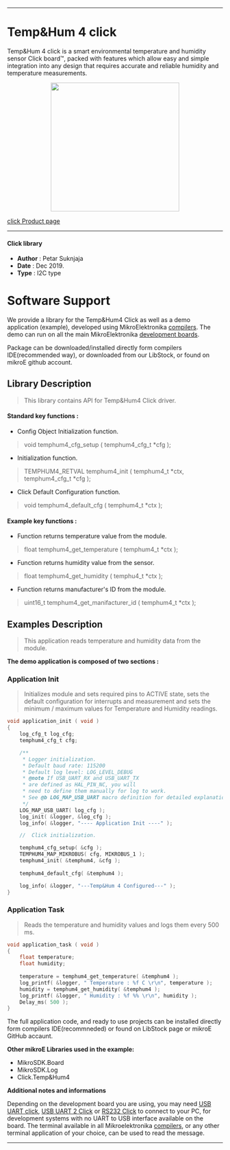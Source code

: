 

---
# Temp&Hum 4 click

Temp&Hum 4 click is a smart environmental temperature and humidity sensor Click board™, packed with features which allow easy and simple integration into any design that requires accurate and reliable humidity and temperature measurements. 

<p align="center">
  <img src="https://download.mikroe.com/images/click_for_ide/temphum4_click.png" height=300px>
</p>

[click Product page](https://www.mikroe.com/temp-hum-4-click)

---


#### Click library 

- **Author**        : Petar Suknjaja
- **Date**          : Dec 2019.
- **Type**          : I2C type


# Software Support

We provide a library for the Temp&Hum4 Click 
as well as a demo application (example), developed using MikroElektronika 
[compilers](https://shop.mikroe.com/compilers). 
The demo can run on all the main MikroElektronika [development boards](https://shop.mikroe.com/development-boards).

Package can be downloaded/installed directly form compilers IDE(recommended way), or downloaded from our LibStock, or found on mikroE github account. 

## Library Description

> This library contains API for Temp&Hum4 Click driver.

#### Standard key functions :

- Config Object Initialization function.
> void temphum4_cfg_setup ( temphum4_cfg_t *cfg ); 
 
- Initialization function.
> TEMPHUM4_RETVAL temphum4_init ( temphum4_t *ctx, temphum4_cfg_t *cfg );

- Click Default Configuration function.
> void temphum4_default_cfg ( temphum4_t *ctx );


#### Example key functions :

- Function returns temperature value from the module.
> float temphum4_get_temperature ( temphum4_t *ctx );
 
- Function returns humidity value from the sensor.
> float temphum4_get_humidity ( temphu4_t *ctx );

- Function returns manufacturer's ID from the module.
> uint16_t temphum4_get_manifacturer_id ( temphum4_t *ctx );

## Examples Description

> This application reads temperature and humidity data from the module.

**The demo application is composed of two sections :**

### Application Init 


> Initializes module and sets required pins to ACTIVE state, sets the default 
> configuration for interrupts and measurement and sets the minimum / maximum values for
> Temperature and Humidity readings. 

```c
void application_init ( void )
{
    log_cfg_t log_cfg;
    temphum4_cfg_t cfg;

    /** 
     * Logger initialization.
     * Default baud rate: 115200
     * Default log level: LOG_LEVEL_DEBUG
     * @note If USB_UART_RX and USB_UART_TX 
     * are defined as HAL_PIN_NC, you will 
     * need to define them manually for log to work. 
     * See @b LOG_MAP_USB_UART macro definition for detailed explanation.
     */
    LOG_MAP_USB_UART( log_cfg );
    log_init( &logger, &log_cfg );
    log_info( &logger, "---- Application Init ----" );

    //  Click initialization.

    temphum4_cfg_setup( &cfg );
    TEMPHUM4_MAP_MIKROBUS( cfg, MIKROBUS_1 );
    temphum4_init( &temphum4, &cfg );
    
    temphum4_default_cfg( &temphum4 );

    log_info( &logger, "---Temp&Hum 4 Configured---" );
}
```

### Application Task

> Reads the temperature and humidity values and logs them every 500 ms.

```c
void application_task ( void )
{
    float temperature;
    float humidity;
    
    temperature = temphum4_get_temperature( &temphum4 );
    log_printf( &logger, " Temperature : %f C \r\n", temperature );
    humidity = temphum4_get_humidity( &temphum4 );
    log_printf( &logger, " Humidity : %f %% \r\n", humidity );
    Delay_ms( 500 );
}
```

The full application code, and ready to use projects can be  installed directly form compilers IDE(recommneded) or found on LibStock page or mikroE GitHub accaunt.

**Other mikroE Libraries used in the example:** 

- MikroSDK.Board
- MikroSDK.Log
- Click.Temp&Hum4

**Additional notes and informations**

Depending on the development board you are using, you may need 
[USB UART click](https://shop.mikroe.com/usb-uart-click), 
[USB UART 2 Click](https://shop.mikroe.com/usb-uart-2-click) or 
[RS232 Click](https://shop.mikroe.com/rs232-click) to connect to your PC, for 
development systems with no UART to USB interface available on the board. The 
terminal available in all Mikroelektronika 
[compilers](https://shop.mikroe.com/compilers), or any other terminal application 
of your choice, can be used to read the message.



---

